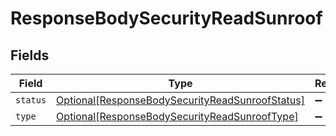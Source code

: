 # ResponseBodySecurityReadSunroof


## Fields

| Field                                                                                                           | Type                                                                                                            | Required                                                                                                        | Description                                                                                                     |
| --------------------------------------------------------------------------------------------------------------- | --------------------------------------------------------------------------------------------------------------- | --------------------------------------------------------------------------------------------------------------- | --------------------------------------------------------------------------------------------------------------- |
| `status`                                                                                                        | [Optional[ResponseBodySecurityReadSunroofStatus]](../../models/shared/responsebodysecurityreadsunroofstatus.md) | :heavy_minus_sign:                                                                                              | N/A                                                                                                             |
| `type`                                                                                                          | [Optional[ResponseBodySecurityReadSunroofType]](../../models/shared/responsebodysecurityreadsunrooftype.md)     | :heavy_minus_sign:                                                                                              | N/A                                                                                                             |